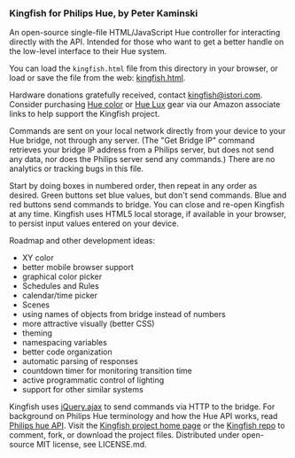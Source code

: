 ### Kingfish for Philips Hue, by Peter Kaminski

An open-source single-file HTML/JavaScript Hue controller for
interacting directly with the API. Intended for those who want to get
a better handle on the low-level interface to their Hue system.

You can load the `kingfish.html` file from this directory in your
browser, or load or save the file from the web:
[kingfish.html](http://peterkaminski.github.io/kingfish/kingfish.html).

Hardware donations gratefully received, contact
<kingfish@istori.com>. Consider purchasing [Hue
color](http://www.amazon.com/dp/B00BSN8DN4/?tag=kfsh-20) or [Hue
Lux](http://www.amazon.com/dp/B00ME9CDQE/?tag=kfsh-20) gear via our
Amazon associate links to help support the Kingfish project.

Commands are sent on your local network directly from your device to
your Hue bridge, not through any server. (The "Get Bridge IP" command
retrieves your bridge IP address from a Philips server, but does not
send any data, nor does the Philips server send any commands.) There
are no analytics or tracking bugs in this file.

Start by doing boxes in numbered order, then repeat in any order as
desired. Green buttons set blue values, but don't send commands. Blue
and red buttons send commands to bridge. You can close and re-open
Kingfish at any time. Kingfish uses HTML5 local storage, if available
in your browser, to persist input values entered on your device.

Roadmap and other development ideas:

* XY color
* better mobile browser support
* graphical color picker
* Schedules and Rules
* calendar/time picker
* Scenes
* using names of objects from bridge instead of numbers
* more attractive visually (better CSS)
* theming
* namespacing variables
* better code organization
* automatic parsing of responses
* countdown timer for monitoring transition time
* active programmatic control of lighting
* support for other similar systems

Kingfish uses [jQuery.ajax](http://api.jquery.com/jquery.ajax/) to
send commands via HTTP to the bridge. For background on Philips Hue
terminology and how the Hue API works, read [Philips hue
API](http://www.developers.meethue.com/philips-hue-api). Visit the
[Kingfish project home page](http://peterkaminski.github.io/kingfish/)
or the [Kingfish repo](https://github.com/peterkaminski/kingfish) to
comment, fork, or download the project files. Distributed under
open-source MIT license, see LICENSE.md.
